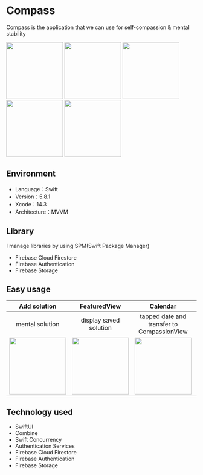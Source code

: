 # Compass
Compass is the application that we can use for self-compassion & mental stability
<p>
<img src="https://github.com/Aki-Ito/SC/assets/60352606/a5bf5c37-7f1a-47fa-97bd-4c5abe3f325e" width="150">
<img src="https://github.com/Aki-Ito/SC/assets/60352606/fe2ea110-3a5a-42aa-a3b3-36d5b4193e53" width="150">
<img src="https://github.com/Aki-Ito/SC/assets/60352606/455e22e8-86ee-422b-b0f4-3ce13e2c8ba3" width="150">
<img src="https://github.com/Aki-Ito/SC/assets/60352606/e4f20830-11e1-4748-b5b9-880cabcb9f49" width="150">
<img src="https://github.com/Aki-Ito/SC/assets/60352606/2b137ca7-8101-4297-b7ad-4ac5ba00459d" width="150">
</p>

## Environment
- Language：Swift
- Version：5.8.1
- Xcode：14.3
- Architecture：MVVM

## Library
I manage libraries by using SPM(Swift Package Manager)
- Firebase Cloud Firestore
- Firebase Authentication
- Firebase Storage

## Easy usage
|     Add solution     | FeaturedView  |   Calendar    |  Compassion   |
| :-------------: | :-------------: | :-------------: | :-------------: |
| mental solution  | display saved solution  | tapped date and transfer to CompassionView  | do self-compassion  |
|<img src="https://github.com/Aki-Ito/SC/assets/60352606/3d595683-bcd6-4126-ab3c-49ffbc7211e8" width="150">|<img src="https://github.com/Aki-Ito/SC/assets/60352606/f9cf27c2-19f9-41e5-94e8-978f1b5d03e6" width="150">|<img src="https://github.com/Aki-Ito/SC/assets/60352606/73e4a1a5-22e2-4a40-ba33-995bf674d941" width="150">|<img src="https://github.com/Aki-Ito/SC/assets/60352606/f9cf27c2-19f9-41e5-94e8-978f1b5d03e6" width="150">|

## Technology used
- SwiftUI
- Combine
- Swift Concurrency
- Authentication Services
- Firebase Cloud Firestore
- Firebase Authentication
- Firebase Storage
